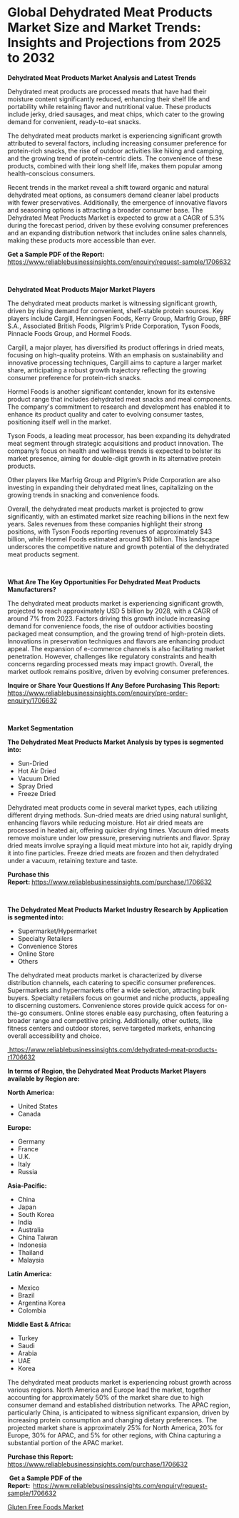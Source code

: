 <p><h1>Global Dehydrated Meat Products Market Size and Market Trends: Insights and Projections from 2025 to 2032</h1></p><p><strong>Dehydrated Meat Products Market Analysis and Latest Trends</strong></p>
<p><p>Dehydrated meat products are processed meats that have had their moisture content significantly reduced, enhancing their shelf life and portability while retaining flavor and nutritional value. These products include jerky, dried sausages, and meat chips, which cater to the growing demand for convenient, ready-to-eat snacks. </p><p>The dehydrated meat products market is experiencing significant growth attributed to several factors, including increasing consumer preference for protein-rich snacks, the rise of outdoor activities like hiking and camping, and the growing trend of protein-centric diets. The convenience of these products, combined with their long shelf life, makes them popular among health-conscious consumers. </p><p>Recent trends in the market reveal a shift toward organic and natural dehydrated meat options, as consumers demand cleaner label products with fewer preservatives. Additionally, the emergence of innovative flavors and seasoning options is attracting a broader consumer base. The Dehydrated Meat Products Market is expected to grow at a CAGR of 5.3% during the forecast period, driven by these evolving consumer preferences and an expanding distribution network that includes online sales channels, making these products more accessible than ever.</p></p>
<p><strong>Get a Sample PDF of the Report:&nbsp;</strong> <a href="https://www.reliablebusinessinsights.com/enquiry/request-sample/1706632?utm_campaign=3453&utm_medium=2&utm_source=Github&utm_content=ia&utm_term=07042025&utm_id=dehydrated-meat-products">https://www.reliablebusinessinsights.com/enquiry/request-sample/1706632</a></p>
<p>&nbsp;</p>
<p><strong>Dehydrated Meat Products Major Market Players</strong></p>
<p><p>The dehydrated meat products market is witnessing significant growth, driven by rising demand for convenient, shelf-stable protein sources. Key players include Cargill, Henningsen Foods, Kerry Group, Marfrig Group, BRF S.A., Associated British Foods, Pilgrim’s Pride Corporation, Tyson Foods, Pinnacle Foods Group, and Hormel Foods.</p><p>Cargill, a major player, has diversified its product offerings in dried meats, focusing on high-quality proteins. With an emphasis on sustainability and innovative processing techniques, Cargill aims to capture a larger market share, anticipating a robust growth trajectory reflecting the growing consumer preference for protein-rich snacks.</p><p>Hormel Foods is another significant contender, known for its extensive product range that includes dehydrated meat snacks and meal components. The company's commitment to research and development has enabled it to enhance its product quality and cater to evolving consumer tastes, positioning itself well in the market.</p><p>Tyson Foods, a leading meat processor, has been expanding its dehydrated meat segment through strategic acquisitions and product innovation. The company’s focus on health and wellness trends is expected to bolster its market presence, aiming for double-digit growth in its alternative protein products.</p><p>Other players like Marfrig Group and Pilgrim’s Pride Corporation are also investing in expanding their dehydrated meat lines, capitalizing on the growing trends in snacking and convenience foods. </p><p>Overall, the dehydrated meat products market is projected to grow significantly, with an estimated market size reaching billions in the next few years. Sales revenues from these companies highlight their strong positions, with Tyson Foods reporting revenues of approximately $43 billion, while Hormel Foods estimated around $10 billion. This landscape underscores the competitive nature and growth potential of the dehydrated meat products segment.</p></p>
<p>&nbsp;</p>
<p><strong>What Are The Key Opportunities For Dehydrated Meat Products Manufacturers?</strong></p>
<p><p>The dehydrated meat products market is experiencing significant growth, projected to reach approximately USD 5 billion by 2028, with a CAGR of around 7% from 2023. Factors driving this growth include increasing demand for convenience foods, the rise of outdoor activities boosting packaged meat consumption, and the growing trend of high-protein diets. Innovations in preservation techniques and flavors are enhancing product appeal. The expansion of e-commerce channels is also facilitating market penetration. However, challenges like regulatory constraints and health concerns regarding processed meats may impact growth. Overall, the market outlook remains positive, driven by evolving consumer preferences.</p></p>
<p><strong>Inquire or Share Your Questions If Any Before Purchasing This Report:</strong> <a href="https://www.reliablebusinessinsights.com/enquiry/pre-order-enquiry/1706632?utm_campaign=3453&utm_medium=2&utm_source=Github&utm_content=ia&utm_term=07042025&utm_id=dehydrated-meat-products">https://www.reliablebusinessinsights.com/enquiry/pre-order-enquiry/1706632</a></p>
<p>&nbsp;</p>
<p><strong>Market Segmentation</strong></p>
<p><strong>The Dehydrated Meat Products Market Analysis by types is segmented into:</strong></p>
<p><ul><li>Sun-Dried</li><li>Hot Air Dried</li><li>Vacuum Dried</li><li>Spray Dried</li><li>Freeze Dried</li></ul></p>
<p><p>Dehydrated meat products come in several market types, each utilizing different drying methods. Sun-dried meats are dried using natural sunlight, enhancing flavors while reducing moisture. Hot air dried meats are processed in heated air, offering quicker drying times. Vacuum dried meats remove moisture under low pressure, preserving nutrients and flavor. Spray dried meats involve spraying a liquid meat mixture into hot air, rapidly drying it into fine particles. Freeze dried meats are frozen and then dehydrated under a vacuum, retaining texture and taste.</p></p>
<p><strong>Purchase this Report:&nbsp;</strong><a href="https://www.reliablebusinessinsights.com/purchase/1706632?utm_campaign=3453&utm_medium=2&utm_source=Github&utm_content=ia&utm_term=07042025&utm_id=dehydrated-meat-products">https://www.reliablebusinessinsights.com/purchase/1706632</a></p>
<p>&nbsp;</p>
<p><strong>The Dehydrated Meat Products Market Industry Research by Application is segmented into:</strong></p>
<p><ul><li>Supermarket/Hypermarket</li><li>Specialty Retailers</li><li>Convenience Stores</li><li>Online Store</li><li>Others</li></ul></p>
<p><p>The dehydrated meat products market is characterized by diverse distribution channels, each catering to specific consumer preferences. Supermarkets and hypermarkets offer a wide selection, attracting bulk buyers. Specialty retailers focus on gourmet and niche products, appealing to discerning customers. Convenience stores provide quick access for on-the-go consumers. Online stores enable easy purchasing, often featuring a broader range and competitive pricing. Additionally, other outlets, like fitness centers and outdoor stores, serve targeted markets, enhancing overall accessibility and choice.</p></p>
<p><a href="https://www.reliablebusinessinsights.com/dehydrated-meat-products-r1706632?utm_campaign=3453&utm_medium=2&utm_source=Github&utm_content=ia&utm_term=07042025&utm_id=dehydrated-meat-products">&nbsp;https://www.reliablebusinessinsights.com/dehydrated-meat-products-r1706632</a></p>
<p><strong>In terms of Region, the Dehydrated Meat Products Market Players available by Region are:</strong></p>
<p>
    <p> <strong> North America: </strong>
        <ul>
            <li>United States</li>
            <li>Canada</li>
        </ul>
        </p> 
    <p> <strong> Europe: </strong>
        <ul>
            <li>Germany</li>
            <li>France</li>
            <li>U.K.</li>
            <li>Italy</li>
            <li>Russia</li>
        </ul>
        </p> 
    <p> <strong> Asia-Pacific: </strong>
        <ul>
            <li>China</li>
            <li>Japan</li>
            <li>South Korea</li>
            <li>India</li>
            <li>Australia</li>
            <li>China Taiwan</li>
            <li>Indonesia</li>
            <li>Thailand</li>
            <li>Malaysia</li>
        </ul>
        </p> 
    <p> <strong> Latin America: </strong>
        <ul>
            <li>Mexico</li>
            <li>Brazil</li>
            <li>Argentina Korea</li>
            <li>Colombia</li>
        </ul>
        </p> 
    <p> <strong> Middle East & Africa: </strong>
        <ul>
            <li>Turkey</li>
            <li>Saudi</li>
            <li>Arabia</li>
            <li>UAE</li>
            <li>Korea</li>
        </ul>
    </p>
    </p>
<p><p>The dehydrated meat products market is experiencing robust growth across various regions. North America and Europe lead the market, together accounting for approximately 50% of the market share due to high consumer demand and established distribution networks. The APAC region, particularly China, is anticipated to witness significant expansion, driven by increasing protein consumption and changing dietary preferences. The projected market share is approximately 25% for North America, 20% for Europe, 30% for APAC, and 5% for other regions, with China capturing a substantial portion of the APAC market.</p></p>
<p><strong>Purchase this Report: </strong><a href="https://www.reliablebusinessinsights.com/purchase/1706632?utm_campaign=3453&utm_medium=2&utm_source=Github&utm_content=ia&utm_term=07042025&utm_id=dehydrated-meat-products">https://www.reliablebusinessinsights.com/purchase/1706632</a></p>
<p>&nbsp;<strong>Get a Sample PDF of the Report:&nbsp;&nbsp;</strong><a href="https://www.reliablebusinessinsights.com/enquiry/request-sample/1706632?utm_campaign=3453&utm_medium=2&utm_source=Github&utm_content=ia&utm_term=07042025&utm_id=dehydrated-meat-products">https://www.reliablebusinessinsights.com/enquiry/request-sample/1706632</a></p>
<p><strong></strong></p>
<p><p><a href="https://github.com/storcweithzg/Market-Research-Report-List-1/blob/main/gluten-free-foods-market.md?utm_campaign=3453&utm_medium=2&utm_source=Github&utm_content=ia&utm_term=07042025&utm_id=dehydrated-meat-products">Gluten Free Foods Market</a></p></p>